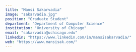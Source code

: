 ```yaml
---
title: "Mansi Sakarvadia"
image: "sakarvadia.jpg"
position: "Graduate Student"
department: "Department of Computer Science"
institution: "University of Chicago"
email: "sakarvadia@uchicago.edu"
linkedin: "https://www.linkedin.com/in/mansisakarvadia/"
web: "https://www.mansisak.com/"
---
```

